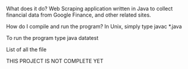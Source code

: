 What does it do?
Web Scraping application written in Java to collect financial data from Google Finance, and other related sites.

How do I compile and run  the program?
In Unix, simply type 
	javac *.java

To run the program type
	java datatest


List of all the file



THIS PROJECT IS NOT COMPLETE YET
